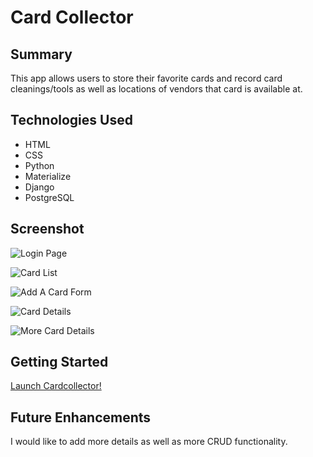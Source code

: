 # Card Collector

## Summary

This app allows users to store their favorite cards and record card cleanings/tools as well as locations of vendors that card is available at.

## Technologies Used

- HTML
- CSS
- Python
- Materialize
- Django
- PostgreSQL

## Screenshot

![Login Page](https://res.cloudinary.com/dajbkbomv/image/upload/v1683674753/Screenshot_2023-05-09_at_7.09.28_PM_phjxqk.png)

![Card List](https://res.cloudinary.com/dajbkbomv/image/upload/v1683674753/Screenshot_2023-05-09_at_7.18.17_PM_plgw1t.png)

![Add A Card Form](https://res.cloudinary.com/dajbkbomv/image/upload/v1683674753/Screenshot_2023-05-09_at_7.18.49_PM_hug603.png)

![Card Details](https://res.cloudinary.com/dajbkbomv/image/upload/v1683674753/Screenshot_2023-05-09_at_7.18.29_PM_mmr0ac.png)

![More Card Details](https://res.cloudinary.com/dajbkbomv/image/upload/v1683674753/Screenshot_2023-05-09_at_7.18.38_PM_kehjhn.png)


## Getting Started

[Launch Cardcollector!](https://cardcollector.herokuapp.com/)

## Future Enhancements

I would like to add more details as well as more CRUD functionality.
